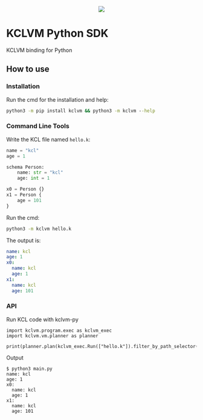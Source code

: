 <p align="center">
  <img src="https://github.com/KusionStack/kclvm-py/workflows/Test/badge.svg">
</p>

# KCLVM Python SDK

KCLVM binding for Python

## How to use

### Installation

Run the cmd for the installation and help:

```cmd
python3 -m pip install kclvm && python3 -m kclvm --help
```

### Command Line Tools

Write the KCL file named `hello.k`:

```python
name = "kcl"
age = 1

schema Person:
    name: str = "kcl"
    age: int = 1

x0 = Person {}
x1 = Person {
    age = 101
}
```

Run the cmd:

```cmd
python3 -m kclvm hello.k
```

The output is:

```yaml
name: kcl
age: 1
x0:
  name: kcl
  age: 1
x1:
  name: kcl
  age: 101
```

### API

Run KCL code with kclvm-py

```python3
import kclvm.program.exec as kclvm_exec
import kclvm.vm.planner as planner

print(planner.plan(kclvm_exec.Run(["hello.k"]).filter_by_path_selector()))
```

Output

```
$ python3 main.py
name: kcl
age: 1
x0:
  name: kcl
  age: 1
x1:
  name: kcl
  age: 101

```
